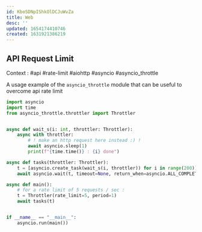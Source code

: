 ```yaml
---
id: KboSDNpIShkOlDCJuWvZa
title: Web
desc: ''
updated: 1654174410746
created: 1631921386219
---
```


## API Request Limit

Context : #api #rate-limit #aiohttp #asyncio #asyncio_throttle

A usage example of the ```asyncio_throttle``` module that can be useful to overcome api rate limit

```python
import asyncio
import time
from asyncio_throttle.throttler import Throttler


async def wait_s(i: int, throttler: Throttler):
    async with throttler:
        # ! make an http request here instead :) !
        await asyncio.sleep(1)
        print(f"{time.time()} : {i} done")

async def tasks(throttler: Throttler):
    t = [asyncio.create_task(wait_s(i, throttler)) for i in range(200)]
    await asyncio.wait(t, timeout=None, return_when=asyncio.ALL_COMPLETED)

async def main():
    # for a rate limit of 5 requests / sec :
    t = Throttler(rate_limit=5, period=1)
    await tasks(t)


if __name__ == "__main__":
    asyncio.run(main()) 
```

